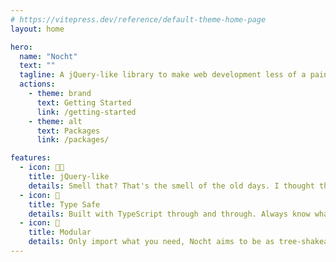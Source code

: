 ```yaml
---
# https://vitepress.dev/reference/default-theme-home-page
layout: home

hero:
  name: "Nocht"
  text: ""
  tagline: A jQuery-like library to make web development less of a pain
  actions:
    - theme: brand
      text: Getting Started
      link: /getting-started
    - theme: alt
      text: Packages
      link: /packages/

features:
  - icon: 🧑‍💻 
    title: jQuery-like
    details: Smell that? That's the smell of the old days. I thought they would smell better...
  - icon: 🛟
    title: Type Safe
    details: Built with TypeScript through and through. Always know what is being sent your way.
  - icon: 🌳 
    title: Modular
    details: Only import what you need, Nocht aims to be as tree-shakeable as possible
---
```


